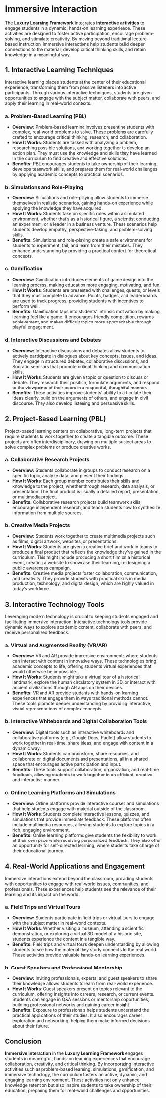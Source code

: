 # Immersive Interaction

The **Luxury Learning Framework** integrates **interactive activities** to engage students in a dynamic, hands-on learning experience. These activities are designed to foster active participation, encourage problem-solving, and stimulate creativity. By moving beyond traditional lecture-based instruction, immersive interactions help students build deeper connections to the material, develop critical thinking skills, and retain knowledge in a meaningful way.

## 1. **Interactive Learning Techniques**

Interactive learning places students at the center of their educational experience, transforming them from passive listeners into active participants. Through various interactive techniques, students are given opportunities to engage with the subject matter, collaborate with peers, and apply their learning in real-world contexts.

### a. **Problem-Based Learning (PBL)**
- **Overview:** Problem-based learning involves presenting students with complex, real-world problems to solve. These problems are carefully crafted to encourage critical thinking, research, and collaboration.
- **How It Works:** Students are tasked with analyzing a problem, researching possible solutions, and working together to develop an action plan. They must use the knowledge and skills they have learned in the curriculum to find creative and effective solutions.
- **Benefits:** PBL encourages students to take ownership of their learning, develops teamwork skills, and prepares them for real-world challenges by applying academic concepts to practical scenarios.

### b. **Simulations and Role-Playing**
- **Overview:** Simulations and role-playing allow students to immerse themselves in realistic scenarios, gaining hands-on experience while applying the knowledge they have acquired.
- **How It Works:** Students take on specific roles within a simulated environment, whether that’s as a historical figure, a scientist conducting an experiment, or a leader in a business venture. These scenarios help students develop empathy, perspective-taking, and problem-solving skills.
- **Benefits:** Simulations and role-playing create a safe environment for students to experiment, fail, and learn from their mistakes. They enhance understanding by providing a practical context for theoretical concepts.

### c. **Gamification**
- **Overview:** Gamification introduces elements of game design into the learning process, making education more engaging, motivating, and fun.
- **How It Works:** Students are presented with challenges, quests, or levels that they must complete to advance. Points, badges, and leaderboards are used to track progress, providing students with incentives to perform well.
- **Benefits:** Gamification taps into students' intrinsic motivation by making learning feel like a game. It encourages friendly competition, rewards achievement, and makes difficult topics more approachable through playful engagement.

### d. **Interactive Discussions and Debates**
- **Overview:** Interactive discussions and debates allow students to actively participate in dialogues about key concepts, issues, and ideas. They engage in structured debates, collaborative discussions, and Socratic seminars that promote critical thinking and communication skills.
- **How It Works:** Students are given a topic or question to discuss or debate. They research their position, formulate arguments, and respond to the viewpoints of their peers in a respectful, thoughtful manner.
- **Benefits:** These activities improve students’ ability to articulate their ideas clearly, build on the arguments of others, and engage in civil discourse. They also develop listening and persuasive skills.

## 2. **Project-Based Learning (PBL)**

Project-based learning centers on collaborative, long-term projects that require students to work together to create a tangible outcome. These projects are often interdisciplinary, drawing on multiple subject areas to solve complex problems or produce creative works.

### a. **Collaborative Research Projects**
- **Overview:** Students collaborate in groups to conduct research on a specific topic, analyze data, and present their findings.
- **How It Works:** Each group member contributes their skills and knowledge to the project, whether through research, data analysis, or presentation. The final product is usually a detailed report, presentation, or multimedia project.
- **Benefits:** Collaborative research projects build teamwork skills, encourage independent research, and teach students how to synthesize information from multiple sources.

### b. **Creative Media Projects**
- **Overview:** Students work together to create multimedia projects such as films, digital artwork, websites, or presentations.
- **How It Works:** Students are given a creative brief and work in teams to produce a final product that reflects the knowledge they’ve gained in the curriculum. This might include producing a short film on a historical event, creating a website to showcase their learning, or designing a public awareness campaign.
- **Benefits:** Creative media projects foster collaboration, communication, and creativity. They provide students with practical skills in media production, technology, and digital design, which are highly valued in today’s workforce.

## 3. **Interactive Technology Tools**

Leveraging modern technology is crucial to keeping students engaged and facilitating immersive interaction. Interactive technology tools provide dynamic ways to explore academic content, collaborate with peers, and receive personalized feedback.

### a. **Virtual and Augmented Reality (VR/AR)**
- **Overview:** VR and AR provide immersive environments where students can interact with content in innovative ways. These technologies bring academic concepts to life, offering students virtual experiences that would otherwise be impossible.
- **How It Works:** Students might take a virtual tour of a historical landmark, explore the human circulatory system in 3D, or interact with ancient civilizations through AR apps on their devices.
- **Benefits:** VR and AR provide students with hands-on learning experiences that engage them in ways traditional methods cannot. These tools promote deeper understanding by providing interactive, visual representations of complex concepts.

### b. **Interactive Whiteboards and Digital Collaboration Tools**
- **Overview:** Digital tools such as interactive whiteboards and collaborative platforms (e.g., Google Docs, Padlet) allow students to work together in real-time, share ideas, and engage with content in a dynamic way.
- **How It Works:** Students can brainstorm, share resources, and collaborate on digital documents and presentations, all in a shared space that encourages active participation and input.
- **Benefits:** These tools support collaboration, organization, and real-time feedback, allowing students to work together in an efficient, creative, and interactive manner.

### c. **Online Learning Platforms and Simulations**
- **Overview:** Online platforms provide interactive courses and simulations that help students engage with material outside of the classroom.
- **How It Works:** Students complete interactive lessons, quizzes, and simulations that provide immediate feedback. These platforms often include multimedia resources, allowing students to explore topics in a rich, engaging environment.
- **Benefits:** Online learning platforms give students the flexibility to work at their own pace while receiving personalized feedback. They also offer an opportunity for self-directed learning, where students take charge of their educational journey.

## 4. **Real-World Applications and Engagement**

Immersive interactions extend beyond the classroom, providing students with opportunities to engage with real-world issues, communities, and professionals. These experiences help students see the relevance of their learning and its impact on the world.

### a. **Field Trips and Virtual Tours**
- **Overview:** Students participate in field trips or virtual tours to engage with the subject matter in real-world contexts.
- **How It Works:** Whether visiting a museum, attending a scientific demonstration, or exploring a virtual 3D model of a historic site, students experience the content in a tangible way.
- **Benefits:** Field trips and virtual tours deepen understanding by allowing students to see how the material they study connects to the real world. These activities provide valuable hands-on learning experiences.

### b. **Guest Speakers and Professional Mentorship**
- **Overview:** Inviting professionals, experts, and guest speakers to share their knowledge allows students to learn from real-world experience.
- **How It Works:** Guest speakers present on topics relevant to the curriculum, offering insights into careers, research, or current events. Students can engage in Q&A sessions or mentorship opportunities, building professional networks and gaining career insight.
- **Benefits:** Exposure to professionals helps students understand the practical applications of their studies. It also encourages career exploration and networking, helping them make informed decisions about their future.

## Conclusion

**Immersive interaction** in the **Luxury Learning Framework** engages students in meaningful, hands-on learning experiences that encourage collaboration, creativity, and critical thinking. By incorporating interactive activities such as problem-based learning, simulations, gamification, and immersive technology, the curriculum fosters an active, dynamic, and engaging learning environment. These activities not only enhance knowledge retention but also inspire students to take ownership of their education, preparing them for real-world challenges and opportunities.
